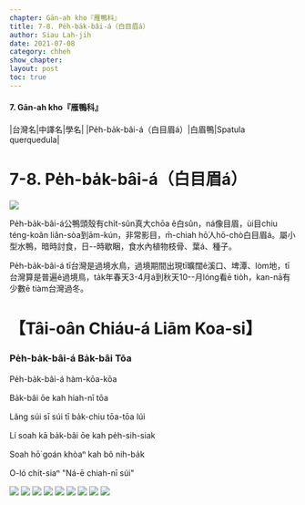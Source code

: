 ```yaml
---
chapter: Gān-ah kho『雁鴨科』
title: 7-8. Pe̍h-ba̍k-bâi-á（白目眉á）
author: Siau Lah-jih
date: 2021-07-08
category: chheh
show_chapter: 
layout: post
toc: true
---
```


#### 7. Gān-ah kho『雁鴨科』

|台灣名|中譯名|學名|
|Pe̍h-ba̍k-bâi-á（白目眉á）|白眉鴨|Spatula querquedula|


# 7-8. Pe̍h-ba̍k-bâi-á（白目眉á）

![](../too5/07/07-8-1.白目眉á.jpg)


Pe̍h-ba̍k-bâi-á公鴨頭殼有chi̍t-sûn真大chōa ê白sûn，ná像目眉，ùi目chiu téng-koân liân-sòa到ām-kún，非常影目，m̄-chiah hō͘人hō-chò白目眉á。屬小型水鴨，暗時討食，日--時歇睏，食水內植物枝骨、葉á、種子。

Pe̍h-ba̍k-bâi-á tī台灣是過境水鳥，過境期間出現tī曠闊ê溪口、埤潭、lòm地，tī台灣算是普遍ê過境鳥，ta̍k年春天3-4月á到秋天10--月lóng看ē tio̍h，kan-nā有少數ē tiàm台灣過冬。



# 【Tâi-oân Chiáu-á Liām Koa-si】

### **Pe̍h-ba̍k-bâi-á Ba̍k-bâi Tōa**

Pe̍h-ba̍k-bâi-á hàm-kōa-kōa

Ba̍k-bâi ōe kah hiah-nī tōa

Lâng súi sī súi tī ba̍k-chiu tōa-tōa lúi

Lí soah kā ba̍k-bâi ōe kah pe̍h-sih-siak

Soah hō͘ goán khòaⁿ kah bô nih-ba̍k

O-ló chi̍t-siaⁿ "Ná-ē chiah-nī súi"

![](../too5/07/07-8-2.白目眉á.jpg)
![](../too5/07/07-8-3.白目眉á.jpg)
![](../too5/07/07-8-4.白目眉á.jpg)
![](../too5/07/07-8-5.白目眉á.jpg)
![](../too5/07/07-8-6.白目眉á.jpg)
![](../too5/07/07-8-7.白目眉á.jpg)
![](../too5/07/07-8-8.白目眉á.jpg)
![](../too5/07/07-8-9.白目眉á.jpg)
![](../too5/07/07-8-10.白目眉á.jpg)


